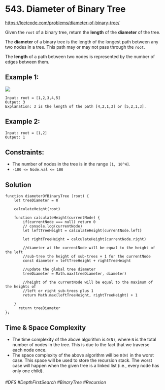 # 543. Diameter of Binary Tree
https://leetcode.com/problems/diameter-of-binary-tree/

Given the `root` of a binary tree, return the <b>length</b> of the <b>diameter</b> of the tree.

The <b>diameter</b> of a binary tree is the length of the longest path between any two nodes in a tree. This path may or may not pass through the `root`.

The <b>length</b> of a path between two nodes is represented by the number of edges between them.

 

## Example 1:
![](https://assets.leetcode.com/uploads/2021/03/06/diamtree.jpg)
````
Input: root = [1,2,3,4,5]
Output: 3
Explanation: 3 is the length of the path [4,2,1,3] or [5,2,1,3].
````
## Example 2:
````
Input: root = [1,2]
Output: 1
````
## Constraints:

- The number of nodes in the tree is in the range `[1, 10^4]`.
- `-100 <= Node.val <= 100`

## Solution 
````
function diameterOfBinaryTree (root) {
    let treeDiameter = 0
    
    calculateHeight(root)
    
    function calculateHeight(currentNode) {
        if(currentNode === null) return 0
        // console.log(currentNode)
        let leftTreeHeight = calculateHeight(currentNode.left)
        
        let rightTreeHeight = calculateHeight(currentNode.right)
        
        //diameter at the currentNode will be equal to the height of the left 
        //sub-tree the height of sub-trees + 1 for the currentNode
        const diameter = leftTreeHeight + rightTreeHeight

        //update the global tree diameter
        treeDiameter = Math.max(treeDiameter, diameter)

        //height of the currentNode will be equal to the maximum of the heights of
        //left or right sub-trees plus 1
        return Math.max(leftTreeHeight, rightTreeHeight) + 1
   
    } 
      return treeDiameter  
};
````

## Time & Space Complexity

- The time complexity of the above algorithm is `O(N)`, where `N` is the total number of nodes in the tree. This is due to the fact that we traverse each node once.
- The space complexity of the above algorithm will be `O(N)` in the worst case. This space will be used to store the recursion stack. The worst case will happen when the given tree is a linked list (i.e., every node has only one child).

###### #DFS #DepthFirstSearch #BinaryTree #Recursion

